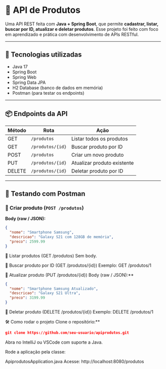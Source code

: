 # 🛒 API de Produtos

Uma API REST feita com **Java + Spring Boot**, que permite **cadastrar, listar, buscar por ID, atualizar e deletar produtos**. Esse projeto foi feito com foco em aprendizado e prática com desenvolvimento de APIs RESTful.

---

## 🚀 Tecnologias utilizadas

- Java 17  
- Spring Boot  
- Spring Web  
- Spring Data JPA  
- H2 Database (banco de dados em memória)  
- Postman (para testar os endpoints)

---

## 📦 Endpoints da API

| Método | Rota              | Ação                          |
|--------|-------------------|-------------------------------|
| GET    | `/produtos`       | Listar todos os produtos      |
| GET    | `/produtos/{id}`  | Buscar produto por ID         |
| POST   | `/produtos`       | Criar um novo produto         |
| PUT    | `/produtos/{id}`  | Atualizar produto existente   |
| DELETE | `/produtos/{id}`  | Deletar produto por ID        |

---

## 🧪 Testando com Postman

### 🔹 Criar produto (`POST /produtos`)
**Body (raw / JSON):**
```json
{
  "nome": "Smartphone Samsung",
  "descricao": "Galaxy S21 com 128GB de memória",
  "preco": 2599.99
}

```
🔹 Listar produtos (GET /produtos)
Sem body.

🔹 Buscar produto por ID (GET /produtos/{id})
Exemplo: GET /produtos/1

🔹 Atualizar produto (PUT /produtos/{id})
Body (raw / JSON):**
```json
{
  "nome": "Smartphone Samsung Atualizado",
  "descricao": "Galaxy S21 Ultra",
  "preco": 3199.99
}
```
🔹 Deletar produto (DELETE /produtos/{id})
Exemplo: DELETE /produtos/1

🛠️ Como rodar o projeto
Clone o repositório:**
```json
git clone https://github.com/seu-usuario/apiprodutos.git
```
Abra no IntelliJ ou VSCode com suporte a Java.

Rode a aplicação pela classe:

ApiprodutosApplication.java
Acesse:
http://localhost:8080/produtos
